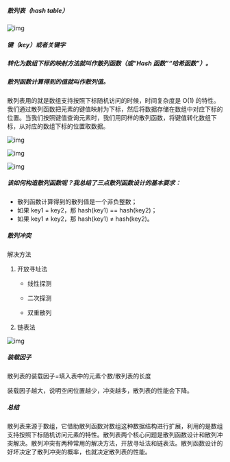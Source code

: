 ##### 散列表（hash table）

![img](https://static001.geekbang.org/resource/image/92/73/92c89a57e21f49d2f14f4424343a2773.jpg)

##### 键（key）或者关键字

##### 转化为数组下标的映射方法就叫作散列函数（或“Hash 函数”“哈希函数”）。

##### 散列函数计算得到的值就叫作散列值。

散列表用的就是数组支持按照下标随机访问的时候，时间复杂度是 O(1) 的特性。我们通过散列函数把元素的键值映射为下标，然后将数据存储在数组中对应下标的位置。当我们按照键值查询元素时，我们用同样的散列函数，将键值转化数组下标，从对应的数组下标的位置取数据。



![img](https://static001.geekbang.org/resource/image/5c/d5/5c31a3127cbc00f0c63409bbe1fbd0d5.jpg)



![img](https://static001.geekbang.org/resource/image/91/ff/9126b0d33476777e7371b96e676e90ff.jpg)



![img](https://static001.geekbang.org/resource/image/fe/1d/fe7482ba09670cbe05a9dfe4dd49bd1d.jpg)



##### 该如何构造散列函数呢？我总结了三点散列函数设计的基本要求：

- 散列函数计算得到的散列值是一个非负整数；
- 如果 key1 = key2，那 hash(key1) == hash(key2)；
- 如果 key1 ≠ key2，那 hash(key1) ≠ hash(key2)。



##### 散列冲突

解决方法

1. 开放寻址法

   - 线性探测


   - 二次探测
   - 双重散列

2. 链表法

![img](https://static001.geekbang.org/resource/image/a4/7f/a4b77d593e4cb76acb2b0689294ec17f.jpg)



##### 装载因子

散列表的装载因子=填入表中的元素个数/散列表的长度

装载因子越大，说明空闲位置越少，冲突越多，散列表的性能会下降。



##### 总结

散列表来源于数组，它借助散列函数对数组这种数据结构进行扩展，利用的是数组支持按照下标随机访问元素的特性。散列表两个核心问题是散列函数设计和散列冲突解决。散列冲突有两种常用的解决方法，开放寻址法和链表法。散列函数设计的好坏决定了散列冲突的概率，也就决定散列表的性能。





